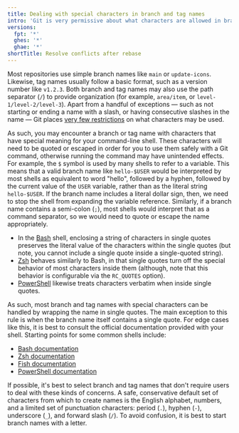 ```yaml
---
title: Dealing with special characters in branch and tag names
intro: 'Git is very permissive about what characters are allowed in branch and tag names. When using Git from a command-line shell, you may need to deal with special characters by using escaping or quoting.'
versions:
  fpt: '*'
  ghes: '*'
  ghae: '*'
shortTitle: Resolve conflicts after rebase
---
```

Most repositories use simple branch names like `main` or `update-icons`. Likewise, tag names usually follow a basic format, such as a version number like `v1.2.3`. Both branch and tag names may also use the path separator (`/`) to provide organization (for example, `area/item`, or `level-1/level-2/level-3`). Apart from a handful of exceptions &mdash; such as not starting or ending a name with a slash, or having consecutive slashes in the name &mdash; Git places [very few restrictions](https://git-scm.com/docs/git-check-ref-format) on what characters may be used.

As such, you may encounter a branch or tag name with characters that have special meaning for your command-line shell. These characters will need to be quoted or escaped in order for you to use them safely with a Git command, otherwise running the command may have unintended effects. For example, the `$` symbol is used by many shells to refer to a variable. This means that a valid branch name like `hello-$USER` would be interpreted by most shells as equivalent to word "hello", followed by a hyphen, followed by the current value of the `USER` variable, rather than as the literal string `hello-$USER`. If the branch name includes a literal dollar sign, then, we need to stop the shell from expanding the variable reference. Similarly, if a branch name contains a semi-colon (`;`), most shells would interpret that as a command separator, so we would need to quote or escape the name appropriately.

* In the [Bash](https://www.gnu.org/software/bash/) shell, enclosing a string of characters in single quotes preserves the literal value of the characters within the single quotes (but note, you cannot include a single quote inside a single-quoted string).
* [Zsh](https://www.zsh.org/) behaves similarly to Bash, in that single quotes turn off the special behavior of most characters inside them (although, note that this behavior is configurable via the `RC_QUOTES` option).
* [PowerShell](https://microsoft.com/powershell) likewise treats characters verbatim when inside single quotes.

As such, most branch and tag names with special characters can be handled by wrapping the name in single quotes. The main exception to this rule is when the branch name itself contains a single quote. For edge cases like this, it is best to consult the official documentation provided with your shell. Starting points for some common shells include:

* [Bash documentation](https://www.gnu.org/software/bash/manual/)
* [Zsh documentation](https://zsh.sourceforge.io/Doc/)
* [Fish documentation](https://fishshell.com/docs/current/)
* [PowerShell documentation](https://docs.microsoft.com/en-gb/powershell/)

If possible, it's best to select branch and tag names that don't require users to deal with these kinds of concerns. A safe, conservative default set of characters from which to create names is the English alphabet, numbers, and a limited set of punctuation characters: period (`.`), hyphen (`-`), underscore (`_`), and forward slash (`/`). To avoid confusion, it is best to start branch names with a letter.
